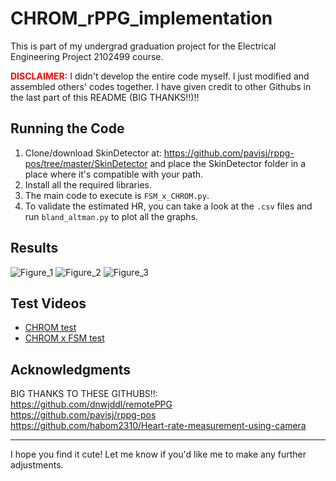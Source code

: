 # CHROM_rPPG_implementation
This is part of my undergrad graduation project for the Electrical Engineering Project 2102499 course.

<b style="color:red">DISCLAIMER:</b> I didn't develop the entire code myself. I just modified and assembled others' codes together. I have given credit to other Githubs in the last part of this README (BIG THANKS!!)!!

## Running the Code
1. Clone/download SkinDetector at: https://github.com/pavisj/rppg-pos/tree/master/SkinDetector and place the SkinDetector folder in a place where it's compatible with your path.
2. Install all the required libraries.
3. The main code to execute is `FSM_x_CHROM.py`.
4. To validate the estimated HR, you can take a look at the `.csv` files and run `bland_altman.py` to plot all the graphs.

## Results
![Figure_1](https://user-images.githubusercontent.com/108513333/237021689-8b19b57d-9e29-42e5-a5d7-51d68463d091.png)
![Figure_2](https://user-images.githubusercontent.com/108513333/237021781-2010ba2e-95d9-4de2-8a3d-c6ba96d2d5e5.png)
![Figure_3](https://user-images.githubusercontent.com/108513333/237021816-72b471dc-6128-4b77-b65c-ec5437d705b0.png)

## Test Videos
- [CHROM test](https://youtu.be/qiBjtAyDVHA)
- [CHROM x FSM test](https://youtu.be/e884ERxox64)

## Acknowledgments
BIG THANKS TO THESE GITHUBS!!: <br>
https://github.com/dnwjddl/remotePPG <br>
https://github.com/pavisj/rppg-pos <br>
https://github.com/habom2310/Heart-rate-measurement-using-camera

--- 

I hope you find it cute! Let me know if you'd like me to make any further adjustments.
